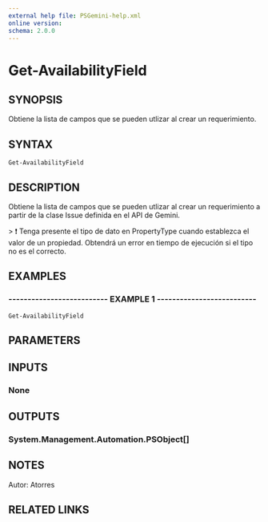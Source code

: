 ```yaml
---
external help file: PSGemini-help.xml
online version: 
schema: 2.0.0
---
```


# Get-AvailabilityField

## SYNOPSIS
Obtiene la lista de campos que se pueden utlizar al crear un requerimiento.

## SYNTAX

```
Get-AvailabilityField
```

## DESCRIPTION
Obtiene la lista de campos que se pueden utlizar al crear un requerimiento a partir de la clase Issue definida en el API de Gemini.

\> :exclamation: Tenga presente el tipo de dato en PropertyType cuando establezca el valor de un propiedad.
Obtendrá un error en tiempo de ejecución si el tipo no es el correcto.

## EXAMPLES

### -------------------------- EXAMPLE 1 --------------------------
```
Get-AvailabilityField
```

## PARAMETERS

## INPUTS

### None

## OUTPUTS

### System.Management.Automation.PSObject[]

## NOTES
Autor: Atorres

## RELATED LINKS

